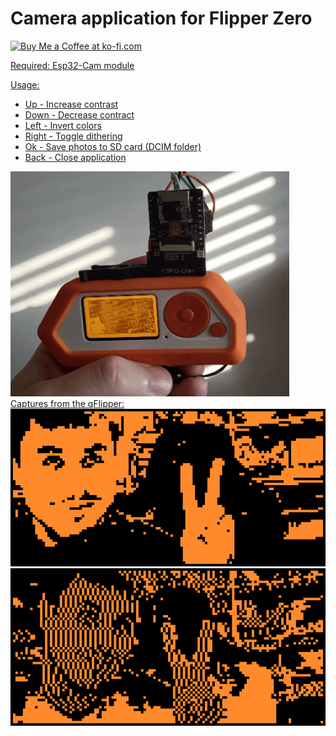 # Camera application for Flipper Zero
<a href='https://ko-fi.com/Z4urce' target='_blank'><img height='35' style='border:0px;height:46px;' src='https://az743702.vo.msecnd.net/cdn/kofi3.png?v=0' border='0' alt='Buy Me a Coffee at ko-fi.com' />

Required: Esp32-Cam module

Usage:
- Up - Increase contrast
- Down - Decrease contract
- Left - Invert colors
- Right - Toggle dithering
- Ok - Save photos to SD card (DCIM folder)
- Back - Close application

![How it looks like](images/3.gif)
Captures from the qFlipper:
![Standard capture](images/1.png)
![With dithering](images/2.png)
